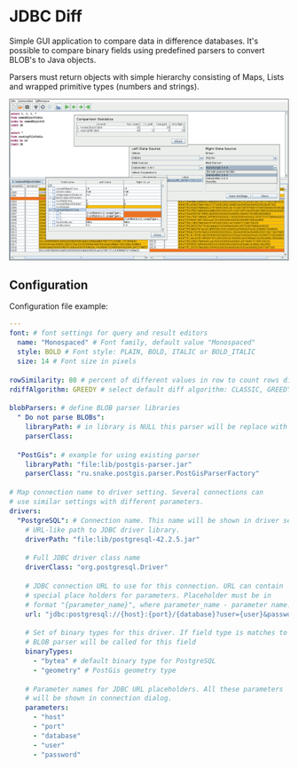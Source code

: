 # JDBC Diff

Simple GUI application to compare data in difference databases. It's possible to compare binary fields using predefined
parsers to convert BLOB's to Java objects.

Parsers must return objects with simple hierarchy consisting of Maps, Lists and wrapped primitive types (numbers and
strings).

![User interface](images/jdbc-diff.png "User interface of JDBC Diff")

## Configuration

Configuration file example:

```yaml
---
font: # font settings for query and result editors
  name: "Monospaced" # Font family, default value "Monospaced"
  style: BOLD # Font style: PLAIN, BOLD, ITALIC or BOLD_ITALIC
  size: 14 # Font size in pixels

rowSimilarity: 80 # percent of different values in row to count rows different
rdiffAlgorithm: GREEDY # select default diff algorithm: CLASSIC, GREEDY or TRIVIAL. By default - GREEDY

blobParsers: # define BLOB parser libraries
  " Do not parse BLOBs":
    libraryPath: # in library is NULL this parser will be replace with default
    parserClass:

  "PostGis": # example for using existing parser
    libraryPath: "file:lib/postgis-parser.jar"
    parserClass: "ru.snake.postgis.parser.PostGisParserFactory"

# Map connection name to driver setting. Several connections can
# use similar settings with different parameters.
drivers:
  "PostgreSQL": # Connection name. This name will be shown in driver settings dialog.
    # URL-like path to JDBC driver library.
    driverPath: "file:lib/postgresql-42.2.5.jar"

    # Full JDBC driver class name
    driverClass: "org.postgresql.Driver"

    # JDBC connection URL to use for this connection. URL can contain
    # special place holders for parameters. Placeholder must be in
    # format "{parameter_name}", where parameter_name - parameter name.
    url: "jdbc:postgresql://{host}:{port}/{database}?user={user}&password={password}"

    # Set of binary types for this driver. If field type is matches to this type
    # BLOB parser will be called for this field
    binaryTypes:
      - "bytea" # default binary type for PostgreSQL
      - "geometry" # PostGis geometry type

    # Parameter names for JDBC URL placeholders. All these parameters
    # will be shown in connection dialog.
    parameters:
      - "host"
      - "port"
      - "database"
      - "user"
      - "password"
```
